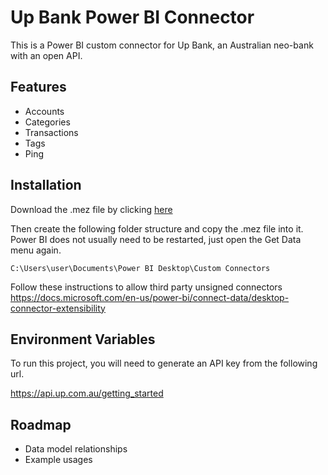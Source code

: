 
# Up Bank Power BI Connector

This is a Power BI custom connector for Up Bank, an Australian neo-bank with an open API.




## Features

- Accounts
- Categories
- Transactions
- Tags
- Ping


## Installation

Download the .mez file by clicking [here](https://github.com/nicholas-russell/upbank-powerbi/releases/download/v0.1-alpha/UPBankAPI.mez)

Then create the following folder structure and copy the .mez file into it. Power BI does not usually need to be restarted, just open the Get Data menu again.

```
C:\Users\user\Documents\Power BI Desktop\Custom Connectors
```

Follow these instructions to allow third party unsigned connectors
https://docs.microsoft.com/en-us/power-bi/connect-data/desktop-connector-extensibility

## Environment Variables

To run this project, you will need to generate an API key from the following url.

https://api.up.com.au/getting_started

## Roadmap

- Data model relationships
- Example usages


